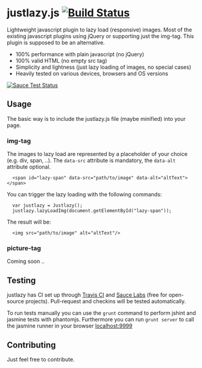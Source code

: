 # justlazy.js [![Build Status](https://travis-ci.org/fhopeman/justlazy.svg?branch=master)](https://travis-ci.org/fhopeman/justlazy)
Lightweight javascript plugin to lazy load (responsive) images. Most of the existing javascript plugins using jQuery or supporting just the img-tag. This plugin is supposed to be an alternative.

- 100% performance with plain javascript (no jQuery)
- 100% valid HTML (no empty src tag)
- Simplicity and lightness (just lazy loading of images, no special cases)
- Heavily tested on various devices, browsers and OS versions

[![Sauce Test Status](https://saucelabs.com/browser-matrix/fhopeman.svg)](https://saucelabs.com/u/fhopeman)

## Usage
The basic way is to include the justlazy.js file (maybe minified) into your page.

### img-tag
The images to lazy load are represented by a placeholder of your choice (e.g. div, span, ..). The `data-src` attribute is mandatory, the `data-alt` attribute optional. 
```
  <span id="lazy-span" data-src="path/to/image" data-alt="altText"></span>
```

You can trigger the lazy loading with the following commands:
```
  var justlazy = Justlazy();
  justlazy.lazyLoadImg(document.getElementById("lazy-span"));
```

The result will be:
```
  <img src="path/to/image" alt="altText"/>
```

### picture-tag
Coming soon ..

## Testing
justlazy has CI set up through [Travis CI](https://travis-ci.org) and [Sauce Labs](https://saucelabs.com) (free for open-source projects).
Pull-request and checkins will be tested automatically.

To run tests manually you can use the `grunt` command to perform jshint and jasmine tests with phantomjs.
Furthermore you can run `grunt server` to call the jasmine runner in your browser [localhost:9999](http://localhost:9999)

## Contributing
Just feel free to contribute.
